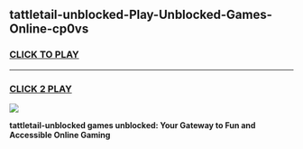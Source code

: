 
## tattletail-unblocked-Play-Unblocked-Games-Online-cp0vs
<h3>
<a href="https://premium76.site?title=tattletail-unblocked&ref=25A">CLICK TO PLAY</a></h3>
<hr>

<h3>
<a href="https://premium76.site?title=tattletail-unblocked&ref=25A">CLICK 2 PLAY</a>
  
</h3>

<a href="https://premium76.site?title=tattletail-unblocked&ref=25A"><img src="https://clearcache.store/games.png"></a>


**tattletail-unblocked games unblocked: Your Gateway to Fun and Accessible Online Gaming**
